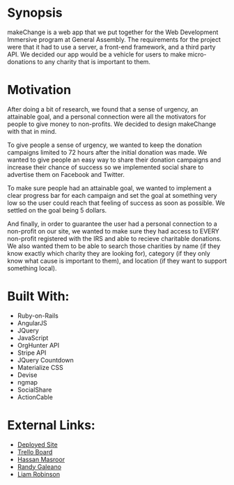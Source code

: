 # Synopsis

makeChange is a web app that we put together for the Web Development Immersive program at General Assembly.  The requirements for the project were that it had to use a server, a front-end framework, and a third party API.  We decided our app would be a vehicle for users to make micro-donations to any charity that is important to them.

# Motivation

After doing a bit of research, we found that a sense of urgency, an attainable goal, and a personal connection were all the motivators for people to give money to non-profits. We decided to design makeChange with that in mind. 

To give people a sense of urgency, we wanted to keep the donation campaigns limited to 72 hours after the initial donation was made. We wanted to give people an easy way to share their donation campaigns and increase their chance of success so we implemented social share to advertise them on Facebook and Twitter.

To make sure people had an attainable goal, we wanted to implement a clear progress bar for each campaign and set the goal at something very low so the user could reach that feeling of success as soon as possible.  We settled on the goal being 5 dollars.

And finally, in order to guarantee the user had a personal connection to a non-profit on our site, we wanted to make sure they had access to EVERY non-profit registered with the IRS and able to recieve charitable donations. We also wanted them to be able to search those charities by name (if they know exactly which charity they are looking for), category (if they only know what cause is important to them), and location (if they want to support something local).

# Built With:

* Ruby-on-Rails
* AngularJS
* JQuery
* JavaScript
* OrgHunter API
* Stripe API
* JQuery Countdown
* Materialize CSS
* Devise
* ngmap
* SocialShare
* ActionCable

# External Links:

* [Deployed Site](http://make-change.herokuapp.com/)
* [Trello Board](https://trello.com/b/Zf14YsNW/changr-working-title)
* [Hassan Masroor](https://github.com/fhappy)
* [Randy Galeano](https://www.linkedin.com/in/randygaleano/)
* [Liam Robinson](https://liamtrobinson.bitballoon.com)